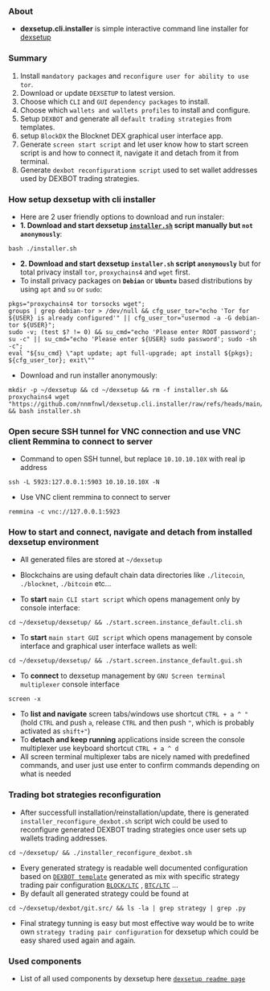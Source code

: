 ### About
  * **dexsetup.cli.installer** is simple interactive command line installer for [dexsetup](https://github.com/nnmfnwl/dexsetup?tab=readme-ov-file#step-by-step-setup-tutorial)

### Summary
  1. Install `mandatory packages` and `reconfigure user for ability to use tor`.
  2. Download or update `DEXSETUP` to latest version.
  3. Choose which `CLI` and `GUI` `dependency packages` to install.
  4. Choose which `wallets and wallets profiles` to install and configure.
  5. Setup `DEXBOT` and generate all `default trading strategies` from templates.
  6. setup `BlockDX` the Blocknet DEX graphical user interface app.
  7. Generate `screen start script` and let user know how to start screen script is and how to connect it, navigate it and detach from it from terminal.
  8. Generate `dexbot reconfigurationm script` used to set wallet addresses used by DEXBOT trading strategies.

### How setup dexsetup with cli installer
  * Here are 2 user friendly options to download and run instaler:
  * **1. Download and start dexsetup [`installer.sh`](https://github.com/nnmfnwl/dexsetup.cli.installer/raw/refs/heads/main/installer.sh) script manually but `not anonymously`**:
```
bash ./installer.sh
```

  * **2. Download and start dexsetup `installer.sh` script `anonymously`** but for total privacy install `tor`, `proxychains4` and `wget` first.
  * To install privacy packages on **`Debian`** or **`Ubuntu`** based distributions by using `apt` and `su` or `sudo`:
```
pkgs="proxychains4 tor torsocks wget";
groups | grep debian-tor > /dev/null && cfg_user_tor="echo 'Tor for ${USER} is already configured'" || cfg_user_tor="usermod -a -G debian-tor ${USER}";
sudo -v; (test $? != 0) && su_cmd="echo 'Please enter ROOT password'; su -c" || su_cmd="echo 'Please enter ${USER} sudo password'; sudo -sh -c";
eval "${su_cmd} \"apt update; apt full-upgrade; apt install ${pkgs}; ${cfg_user_tor}; exit\""
```
  * Download and run installer anonymously:
```
mkdir -p ~/dexsetup && cd ~/dexsetup && rm -f installer.sh && proxychains4 wget "https://github.com/nnmfnwl/dexsetup.cli.installer/raw/refs/heads/main/installer.sh" && bash installer.sh
```

### Open secure SSH tunnel for VNC connection and use VNC client Remmina to connect to server
  * Command to open SSH tunnel, but replace `10.10.10.10X` with real ip address
```
ssh -L 5923:127.0.0.1:5903 10.10.10.10X -N
```
  * Use VNC client remmina to connect to server
```
remmina -c vnc://127.0.0.1:5923
```

### How to start and connect, navigate and detach from installed dexsetup environment
  * All generated files are stored at `~/dexsetup`
  * Blockchains are using default chain data directories like `./litecoin`, `./blocknet`, `./bitcoin` etc...
    
  * To **start** `main CLI start script` which opens management only by console interface:
```
cd ~/dexsetup/dexsetup/ && ./start.screen.instance_default.cli.sh
```
  * To **start** `main start GUI script` which opens management by console interface and graphical user interface wallets as well:
```
cd ~/dexsetup/dexsetup/ && ./start.screen.instance_default.gui.sh
```
  * To **connect** to dexsetup management by `GNU Screen terminal multiplexer` console interface
```
screen -x
```
  * To **list and navigate** screen tabs/windows use shortcut `CTRL + a ^ "` (hold `CTRL` and push `a`, release `CTRL` and then push `"`, which is probably activated as `shift+"`)
  * To **detach and keep running** applications inside screen the console multiplexer use keyboard shortcut `CTRL + a ^ d`
  * All screen terminal multiplexer tabs are nicely named with predefined commands, and user just use enter to confirm commands depending on what is needed

### Trading bot strategies reconfiguration
  * After successfull installation/reinstallation/update, there is generated `installer_reconfigure_dexbot.sh` script wich could be used to reconfigure generated DEXBOT trading strategies once user sets up wallets trading addresses.
```
cd ~/dexsetup/ && ./installer_reconfigure_dexbot.sh
```
  * Every generated strategy is readable well documented configuration based on [`DEXBOT template`](https://github.com/nnmfnwl/dexbot/blob/merge.2025.03.26/howto/examples/bot_v2_template.py) generated as mix with specific strategy trading pair configuration [`BLOCK/LTC`](https://github.com/nnmfnwl/dexsetup/blob/merge.2025.02.06/src/cfg.strategy.block.ltc.sh) , [`BTC/LTC`](https://github.com/nnmfnwl/dexsetup/blob/merge.2025.02.06/src/cfg.strategy.btc.ltc.sh) ...
  * By default all generated strategy could be found at
```
cd ~/dexsetup/dexbot/git.src/ && ls -la | grep strategy | grep .py
```
  * Final strategy tunning is easy but most effective way would be to write own `strategy trading pair configuration` for dexsetup which could be easy shared used again and again.

### Used components
  * List of all used components by dexsetup here [`dexsetup readme page`](https://github.com/nnmfnwl/dexsetup/tree/merge.2025.02.06?tab=readme-ov-file#list-used-components-by-dexsetup)
